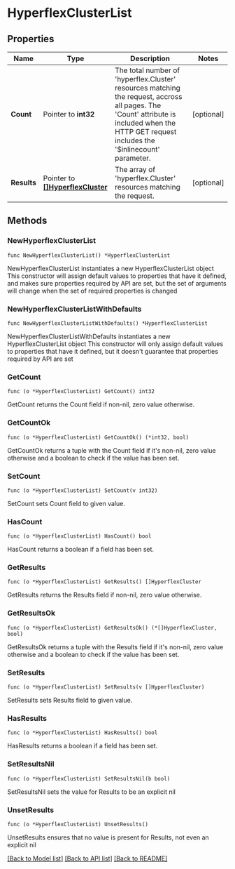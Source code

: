# HyperflexClusterList

## Properties

Name | Type | Description | Notes
------------ | ------------- | ------------- | -------------
**Count** | Pointer to **int32** | The total number of &#39;hyperflex.Cluster&#39; resources matching the request, accross all pages. The &#39;Count&#39; attribute is included when the HTTP GET request includes the &#39;$inlinecount&#39; parameter. | [optional] 
**Results** | Pointer to [**[]HyperflexCluster**](HyperflexCluster.md) | The array of &#39;hyperflex.Cluster&#39; resources matching the request. | [optional] 

## Methods

### NewHyperflexClusterList

`func NewHyperflexClusterList() *HyperflexClusterList`

NewHyperflexClusterList instantiates a new HyperflexClusterList object
This constructor will assign default values to properties that have it defined,
and makes sure properties required by API are set, but the set of arguments
will change when the set of required properties is changed

### NewHyperflexClusterListWithDefaults

`func NewHyperflexClusterListWithDefaults() *HyperflexClusterList`

NewHyperflexClusterListWithDefaults instantiates a new HyperflexClusterList object
This constructor will only assign default values to properties that have it defined,
but it doesn't guarantee that properties required by API are set

### GetCount

`func (o *HyperflexClusterList) GetCount() int32`

GetCount returns the Count field if non-nil, zero value otherwise.

### GetCountOk

`func (o *HyperflexClusterList) GetCountOk() (*int32, bool)`

GetCountOk returns a tuple with the Count field if it's non-nil, zero value otherwise
and a boolean to check if the value has been set.

### SetCount

`func (o *HyperflexClusterList) SetCount(v int32)`

SetCount sets Count field to given value.

### HasCount

`func (o *HyperflexClusterList) HasCount() bool`

HasCount returns a boolean if a field has been set.

### GetResults

`func (o *HyperflexClusterList) GetResults() []HyperflexCluster`

GetResults returns the Results field if non-nil, zero value otherwise.

### GetResultsOk

`func (o *HyperflexClusterList) GetResultsOk() (*[]HyperflexCluster, bool)`

GetResultsOk returns a tuple with the Results field if it's non-nil, zero value otherwise
and a boolean to check if the value has been set.

### SetResults

`func (o *HyperflexClusterList) SetResults(v []HyperflexCluster)`

SetResults sets Results field to given value.

### HasResults

`func (o *HyperflexClusterList) HasResults() bool`

HasResults returns a boolean if a field has been set.

### SetResultsNil

`func (o *HyperflexClusterList) SetResultsNil(b bool)`

 SetResultsNil sets the value for Results to be an explicit nil

### UnsetResults
`func (o *HyperflexClusterList) UnsetResults()`

UnsetResults ensures that no value is present for Results, not even an explicit nil

[[Back to Model list]](../README.md#documentation-for-models) [[Back to API list]](../README.md#documentation-for-api-endpoints) [[Back to README]](../README.md)


